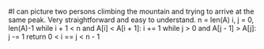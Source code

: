 #I can picture two persons climbing the mountain and trying to arrive at the same peak. Very straightforward and easy to understand.
n = len(A)
i, j = 0, len(A)-1
while i + 1 < n and A[i] < A[i + 1]: i += 1
while j > 0 and A[j - 1] > A[j]: j -= 1
return 0 < i == j < n - 1